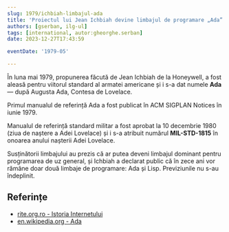 ```yaml
---
slug: 1979/ichbiah-limbajul-ada
title: 'Proiectul lui Jean Ichbiah devine limbajul de programare „Ada”'
authors: [gserban, ilg-ul]
tags: [international, autor:gheorghe.serban]
date: 2023-12-27T17:43:59

eventDate: '1979-05'

---
```


În luna mai 1979, propunerea făcută de Jean Ichbiah de la Honeywell,
a fost aleasă pentru viitorul standard al armatei americane
și i s-a dat numele **Ada** — după Augusta Ada, Contesa de Lovelace.

<!-- truncate -->

Primul manualul de referință Ada a fost publicat în ACM SIGPLAN Notices în
iunie 1979.

Manualul de referință standard militar a fost aprobat la 10 decembrie 1980
(ziua de naștere a Adei Lovelace) și i s-a atribuit numărul **MIL-STD-1815**
în onoarea anului nașterii Adei Lovelace.

Susținătorii limbajului au prezis că ar putea deveni limbajul dominant
pentru programarea de uz general, și Ichbiah a declarat public că în
zece ani vor rămâne doar două limbaje de programare: Ada și Lisp.
Previziunile nu s-au îndeplinit.

## Referințe

- [rite.org.ro - Istoria Internetului](https://rite.org.ro/istoria-internetului/)
- [en.wikipedia.org - Ada](https://en.wikipedia.org/wiki/Ada_(programming_language))
